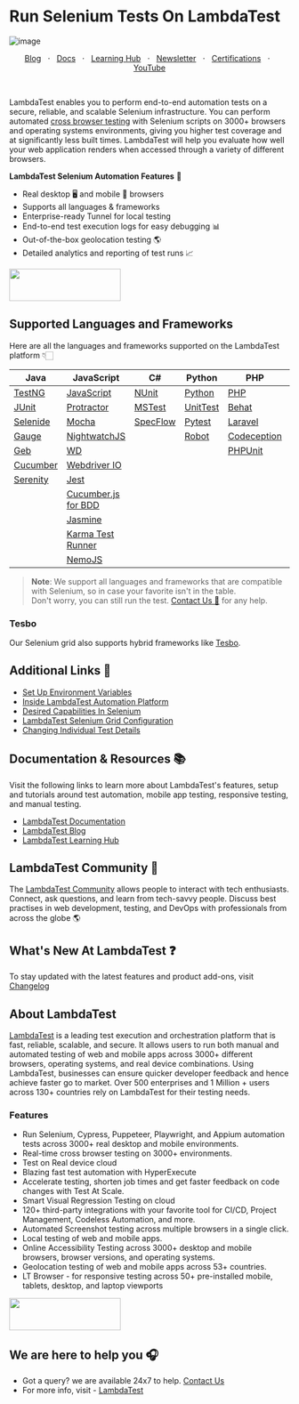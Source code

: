 # Run Selenium Tests On LambdaTest

![image](https://user-images.githubusercontent.com/70570645/171999890-219a551d-ca1b-41a2-aa70-35f5b2d6d8ce.png)

<p align="center">
  <a href="https://www.lambdatest.com/blog/?utm_source=github&utm_medium=repo&utm_campaign=selenium-cloud" target="_bank">Blog</a>
  &nbsp; &#8901; &nbsp;
  <a href="https://www.lambdatest.com/support/docs/?utm_source=github&utm_medium=repo&utm_campaign=selenium-cloud" target="_bank">Docs</a>
  &nbsp; &#8901; &nbsp;
  <a href="https://www.lambdatest.com/learning-hub/?utm_source=github&utm_medium=repo&utm_campaign=selenium-cloud" target="_bank">Learning Hub</a>
  &nbsp; &#8901; &nbsp;
  <a href="https://www.lambdatest.com/newsletter/?utm_source=github&utm_medium=repo&utm_campaign=selenium-cloud" target="_bank">Newsletter</a>
  &nbsp; &#8901; &nbsp;
  <a href="https://www.lambdatest.com/certifications/?utm_source=github&utm_medium=repo&utm_campaign=selenium-cloud" target="_bank">Certifications</a>
  &nbsp; &#8901; &nbsp;
  <a href="https://www.youtube.com/c/LambdaTest" target="_bank">YouTube</a>
</p>
&emsp;
&emsp;
&emsp;

LambdaTest enables you to perform end-to-end automation tests on a secure, reliable, and scalable Selenium infrastructure. You can perform automated [cross browser testing](https://www.lambdatest.comhttps://www.lambdatest.com/blog/?utm_source=github&utm_medium=repo&utm_campaign=selenium-cloud) with Selenium scripts on 3000+ browsers and operating systems environments, giving you higher test coverage and at significantly less built times. LambdaTest will help you evaluate how well your web application renders when accessed through a variety of different browsers.

**LambdaTest Selenium Automation Features** 🚀

* Real desktop 🖥️ and mobile 📱 browsers 
* Supports all languages & frameworks 
* Enterprise-ready Tunnel for local testing 
* End-to-end test execution logs for easy debugging 📊
* Out-of-the-box geolocation testing 🌎
* Detailed analytics and reporting of test runs 📈

[<img height="58" width="200" src="https://user-images.githubusercontent.com/70570645/171866795-52c11b49-0728-4229-b073-4b704209ddde.png">](https://accounts.lambdatest.com/register?utm_source=github&utm_medium=repo&utm_campaign=selenium-cloud)


## Supported Languages and Frameworks

Here are all the languages and frameworks supported on the LambdaTest platform 👇🏻

| Java  | JavaScript | C# | Python | PHP | Ruby | 
|-------------------|--------|---------|--------|----|------|
| [TestNG](https://github.com/LambdaTest/Java-TestNG-Selenium)|  [JavaScript](https://github.com/LambdaTest/nodejs-selenium-sample)| [NUnit](https://github.com/LambdaTest/CSharp-NUnit-Selenium)|[Python](https://github.com/LambdaTest/python-selenium-sample) | [PHP](https://github.com/LambdaTest/php-selenium-sample)|  [Ruby](https://github.com/LambdaTest/ruby-selenium-sample.git)    | 
| [JUnit](https://github.com/LambdaTest/junit-selenium-sample)| [Protractor](https://github.com/LambdaTest/protractor-selenium-sample)|[MSTest](https://github.com/LambdaTest/MSTest-Selenium-Sample)|[UnitTest](https://github.com/LambdaTest/Python-UnitTest-Selenium)|[Behat](https://github.com/LambdaTest/behat-selenium-sample)|   [Capybara](https://github.com/LambdaTest/Capybara-Cucumber-Ruby)   | 
| [Selenide](https://github.com/LambdaTest/selenide-testng-sample)|[Mocha](https://github.com/LambdaTest/mocha-selenium-sample)| [SpecFlow](https://github.com/LambdaTest/SpecFlow-Selenium-Sample)| [Pytest](https://github.com/LambdaTest/pytest-selenium-sample) | [Laravel](https://github.com/LambdaTest/php-laravel-dusk-todo)    |  [RSpec](https://github.com/LambdaTest/RSpec-Selenium-Sample)    | 
| [Gauge](https://github.com/LambdaTest/gauge-selenium-sample)|[NightwatchJS](https://github.com/LambdaTest/nightwatch-selenium-sample)|     |[Robot](https://github.com/LambdaTest/Robot-Selenium-Sample)   | [Codeception](https://github.com/LambdaTest/codeception-selenium-sample)   |  [UnitTest](https://github.com/LambdaTest/Ruby-UnitTest-Selenium)    |    
| [Geb](https://github.com/LambdaTest/geb-parallel-sample-code)|[WD](https://github.com/LambdaTest/wd-selenium-sample)|    |        | [PHPUnit](https://github.com/LambdaTest/Php-PhpUnit-Selenium)   |      |  
| [Cucumber](https://github.com/LambdaTest/cucumber-testng-sample)|[Webdriver IO](https://github.com/LambdaTest/webdriverio-selenium)|     |        |    |      |       
| [Serenity](https://github.com/LambdaTest/Serenity-Selenium-Sample)|[Jest](https://github.com/LambdaTest/jest-selenium-webdriver-sample)    |     |        |    |      |    
| |[Cucumber.js for BDD](https://github.com/LambdaTest/NodeJs-Cucumber-Selenium)   |     |        |    |      | 
| |[Jasmine](https://github.com/LambdaTest/karma-jasmine-sample)    |     |        |    |      | 
| |[Karma Test Runner](https://github.com/LambdaTest/angular-karma-sample)    |     |        |    |      | 
| |[NemoJS](https://github.com/LambdaTest/Nemo-Lambdatest-sample)    |     |        |    |      | 

      
>**Note**: We support all languages and frameworks that are compatible with Selenium, so in case your favorite isn't in the table.  
Don't worry, you can still run the test. [Contact Us 💬](mailto:support@lambdatest.com) for any help.


### Tesbo

Our Selenium grid also supports hybrid frameworks like [Tesbo](https://github.com/LambdaTest/LamdaTest_Tesbo_Demo).

## Additional Links 🔗

* [Set Up Environment Variables](https://www.lambdatest.com/support/docs/using-environment-variables-for-authentication-credentials/?utm_source=github&utm_medium=repo&utm_campaign=selenium-cloud)
* [Inside LambdaTest Automation Platform](https://www.lambdatest.com/support/docs/inside-lambdatest-platform/?utm_source=github&utm_medium=repo&utm_campaign=selenium-cloud)
* [Desired Capabilities In Selenium](https://www.lambdatest.com/support/docs/selenium-automation-capabilities/?utm_source=github&utm_medium=repo&utm_campaign=selenium-cloud)
* [LambdaTest Selenium Grid Configuration](https://www.lambdatest.com/support/docs/lambdatest-grid-configuration/?utm_source=github&utm_medium=repo&utm_campaign=selenium-cloud)
* [Changing Individual Test Details](https://www.lambdatest.com/support/docs/change-individual-test-details/?utm_source=github&utm_medium=repo&utm_campaign=selenium-cloud)

## Documentation & Resources :books:

      
Visit the following links to learn more about LambdaTest's features, setup and tutorials around test automation, mobile app testing, responsive testing, and manual testing.

* [LambdaTest Documentation](https://www.lambdatest.com/support/docs/?utm_source=github&utm_medium=repo&utm_campaign=selenium-cloud)
* [LambdaTest Blog](https://www.lambdatest.com/blog/?utm_source=github&utm_medium=repo&utm_campaign=selenium-cloud)
* [LambdaTest Learning Hub](https://www.lambdatest.com/learning-hub/?utm_source=github&utm_medium=repo&utm_campaign=selenium-cloud)    

## LambdaTest Community :busts_in_silhouette:

The [LambdaTest Community](https://community.lambdatest.com/?utm_source=github&utm_medium=repo&utm_campaign=selenium-cloud) allows people to interact with tech enthusiasts. Connect, ask questions, and learn from tech-savvy people. Discuss best practises in web development, testing, and DevOps with professionals from across the globe 🌎

## What's New At LambdaTest ❓

To stay updated with the latest features and product add-ons, visit [Changelog](https://changelog.lambdatest.com) 
      
## About LambdaTest

[LambdaTest](https://www.lambdatest.com?utm_source=github&utm_medium=repo&utm_campaign=selenium-cloud) is a leading test execution and orchestration platform that is fast, reliable, scalable, and secure. It allows users to run both manual and automated testing of web and mobile apps across 3000+ different browsers, operating systems, and real device combinations. Using LambdaTest, businesses can ensure quicker developer feedback and hence achieve faster go to market. Over 500 enterprises and 1 Million + users across 130+ countries rely on LambdaTest for their testing needs.    

### Features

* Run Selenium, Cypress, Puppeteer, Playwright, and Appium automation tests across 3000+ real desktop and mobile environments.
* Real-time cross browser testing on 3000+ environments.
* Test on Real device cloud
* Blazing fast test automation with HyperExecute
* Accelerate testing, shorten job times and get faster feedback on code changes with Test At Scale.
* Smart Visual Regression Testing on cloud
* 120+ third-party integrations with your favorite tool for CI/CD, Project Management, Codeless Automation, and more.
* Automated Screenshot testing across multiple browsers in a single click.
* Local testing of web and mobile apps.
* Online Accessibility Testing across 3000+ desktop and mobile browsers, browser versions, and operating systems.
* Geolocation testing of web and mobile apps across 53+ countries.
* LT Browser - for responsive testing across 50+ pre-installed mobile, tablets, desktop, and laptop viewports

    
[<img height="58" width="200" src="https://user-images.githubusercontent.com/70570645/171866795-52c11b49-0728-4229-b073-4b704209ddde.png">](https://accounts.lambdatest.com/register?utm_source=github&utm_medium=repo&utm_campaign=selenium-cloud)


## We are here to help you :headphones:

* Got a query? we are available 24x7 to help. [Contact Us](mailto:support@lambdatest.com)
* For more info, visit - [LambdaTest](https://www.lambdatest.com/?utm_source=github&utm_medium=repo&utm_campaign=selenium-cloud)
